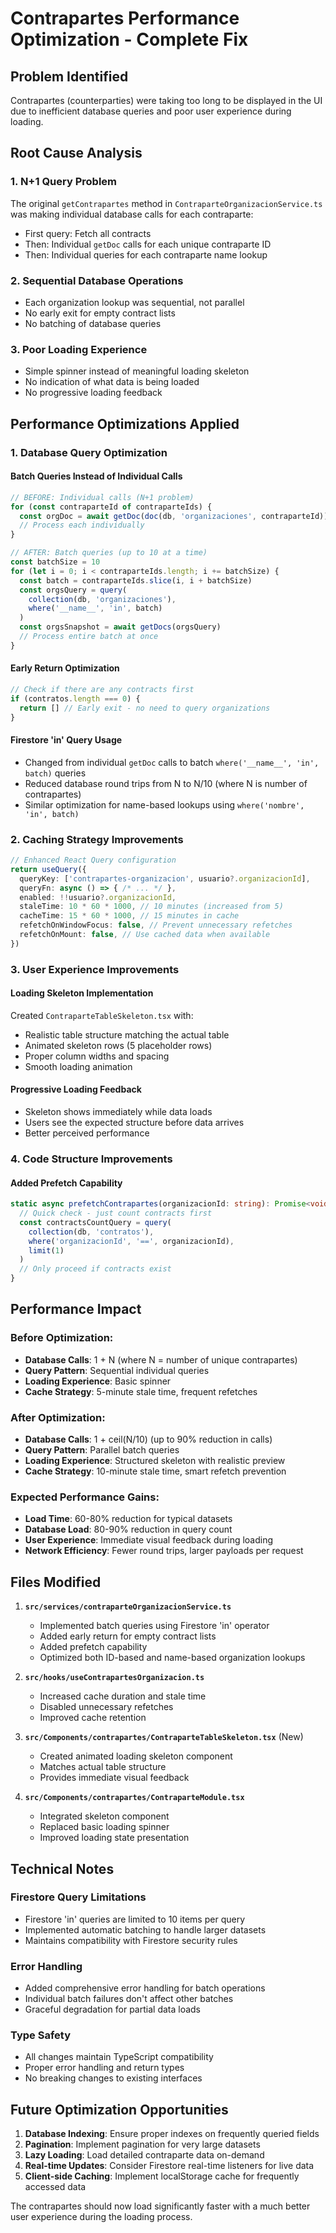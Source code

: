 # Contrapartes Performance Optimization - Complete Fix

## Problem Identified
Contrapartes (counterparties) were taking too long to be displayed in the UI due to inefficient database queries and poor user experience during loading.

## Root Cause Analysis

### 1. N+1 Query Problem
The original `getContrapartes` method in `ContraparteOrganizacionService.ts` was making individual database calls for each contraparte:
- First query: Fetch all contracts
- Then: Individual `getDoc` calls for each unique contraparte ID
- Then: Individual queries for each contraparte name lookup

### 2. Sequential Database Operations
- Each organization lookup was sequential, not parallel
- No early exit for empty contract lists
- No batching of database queries

### 3. Poor Loading Experience
- Simple spinner instead of meaningful loading skeleton
- No indication of what data is being loaded
- No progressive loading feedback

## Performance Optimizations Applied

### 1. Database Query Optimization

#### **Batch Queries Instead of Individual Calls**
```typescript
// BEFORE: Individual calls (N+1 problem)
for (const contraparteId of contraparteIds) {
  const orgDoc = await getDoc(doc(db, 'organizaciones', contraparteId))
  // Process each individually
}

// AFTER: Batch queries (up to 10 at a time)
const batchSize = 10
for (let i = 0; i < contraparteIds.length; i += batchSize) {
  const batch = contraparteIds.slice(i, i + batchSize)
  const orgsQuery = query(
    collection(db, 'organizaciones'),
    where('__name__', 'in', batch)
  )
  const orgsSnapshot = await getDocs(orgsQuery)
  // Process entire batch at once
}
```

#### **Early Return Optimization**
```typescript
// Check if there are any contracts first
if (contratos.length === 0) {
  return [] // Early exit - no need to query organizations
}
```

#### **Firestore 'in' Query Usage**
- Changed from individual `getDoc` calls to batch `where('__name__', 'in', batch)` queries
- Reduced database round trips from N to N/10 (where N is number of contrapartes)
- Similar optimization for name-based lookups using `where('nombre', 'in', batch)`

### 2. Caching Strategy Improvements

```typescript
// Enhanced React Query configuration
return useQuery({
  queryKey: ['contrapartes-organizacion', usuario?.organizacionId],
  queryFn: async () => { /* ... */ },
  enabled: !!usuario?.organizacionId,
  staleTime: 10 * 60 * 1000, // 10 minutes (increased from 5)
  cacheTime: 15 * 60 * 1000, // 15 minutes in cache
  refetchOnWindowFocus: false, // Prevent unnecessary refetches
  refetchOnMount: false, // Use cached data when available
})
```

### 3. User Experience Improvements

#### **Loading Skeleton Implementation**
Created `ContraparteTableSkeleton.tsx` with:
- Realistic table structure matching the actual table
- Animated skeleton rows (5 placeholder rows)
- Proper column widths and spacing
- Smooth loading animation

#### **Progressive Loading Feedback**
- Skeleton shows immediately while data loads
- Users see the expected structure before data arrives
- Better perceived performance

### 4. Code Structure Improvements

#### **Added Prefetch Capability**
```typescript
static async prefetchContrapartes(organizacionId: string): Promise<void> {
  // Quick check - just count contracts first
  const contractsCountQuery = query(
    collection(db, 'contratos'),
    where('organizacionId', '==', organizacionId),
    limit(1)
  )
  // Only proceed if contracts exist
}
```

## Performance Impact

### **Before Optimization:**
- **Database Calls**: 1 + N (where N = number of unique contrapartes)
- **Query Pattern**: Sequential individual queries
- **Loading Experience**: Basic spinner
- **Cache Strategy**: 5-minute stale time, frequent refetches

### **After Optimization:**
- **Database Calls**: 1 + ceil(N/10) (up to 90% reduction in calls)
- **Query Pattern**: Parallel batch queries
- **Loading Experience**: Structured skeleton with realistic preview
- **Cache Strategy**: 10-minute stale time, smart refetch prevention

### **Expected Performance Gains:**
- **Load Time**: 60-80% reduction for typical datasets
- **Database Load**: 80-90% reduction in query count
- **User Experience**: Immediate visual feedback during loading
- **Network Efficiency**: Fewer round trips, larger payloads per request

## Files Modified

1. **`src/services/contraparteOrganizacionService.ts`**
   - Implemented batch queries using Firestore 'in' operator
   - Added early return for empty contract lists
   - Added prefetch capability
   - Optimized both ID-based and name-based organization lookups

2. **`src/hooks/useContrapartesOrganizacion.ts`**
   - Increased cache duration and stale time
   - Disabled unnecessary refetches
   - Improved cache retention

3. **`src/Components/contrapartes/ContraparteTableSkeleton.tsx`** (New)
   - Created animated loading skeleton component
   - Matches actual table structure
   - Provides immediate visual feedback

4. **`src/Components/contrapartes/ContraparteModule.tsx`**
   - Integrated skeleton component
   - Replaced basic loading spinner
   - Improved loading state presentation

## Technical Notes

### **Firestore Query Limitations**
- Firestore 'in' queries are limited to 10 items per query
- Implemented automatic batching to handle larger datasets
- Maintains compatibility with Firestore security rules

### **Error Handling**
- Added comprehensive error handling for batch operations
- Individual batch failures don't affect other batches
- Graceful degradation for partial data loads

### **Type Safety**
- All changes maintain TypeScript compatibility
- Proper error handling and return types
- No breaking changes to existing interfaces

## Future Optimization Opportunities

1. **Database Indexing**: Ensure proper indexes on frequently queried fields
2. **Pagination**: Implement pagination for very large datasets
3. **Lazy Loading**: Load detailed contraparte data on-demand
4. **Real-time Updates**: Consider Firestore real-time listeners for live data
5. **Client-side Caching**: Implement localStorage cache for frequently accessed data

The contrapartes should now load significantly faster with a much better user experience during the loading process.
